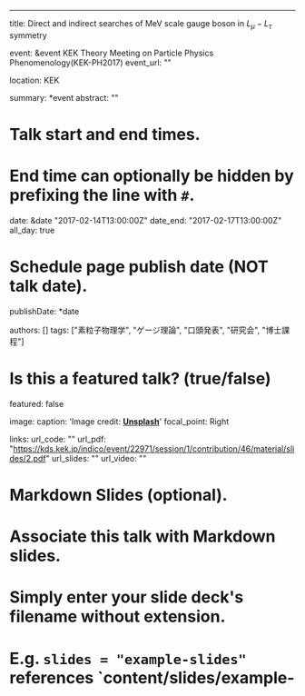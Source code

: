---
title: Direct and indirect searches of MeV scale gauge boson in $L_\mu-L_\tau$ symmetry

event: &event KEK Theory Meeting on Particle Physics Phenomenology(KEK-PH2017)
event_url: ""

location: KEK

summary: *event
abstract: ""

# Talk start and end times.
#   End time can optionally be hidden by prefixing the line with `#`.
date: &date "2017-02-14T13:00:00Z"
date_end: "2017-02-17T13:00:00Z"
all_day: true

# Schedule page publish date (NOT talk date).
publishDate: *date

authors: []
tags: ["素粒子物理学", "ゲージ理論", "口頭発表", "研究会", "博士課程"]

# Is this a featured talk? (true/false)
featured: false

image:
  caption: 'Image credit: [**Unsplash**](https://unsplash.com/photos/bzdhc5b3Bxs)'
  focal_point: Right

links:
url_code: ""
url_pdf: "https://kds.kek.jp/indico/event/22971/session/1/contribution/46/material/slides/2.pdf"
url_slides: ""
url_video: ""

# Markdown Slides (optional).
#   Associate this talk with Markdown slides.
#   Simply enter your slide deck's filename without extension.
#   E.g. `slides = "example-slides"` references `content/slides/example-